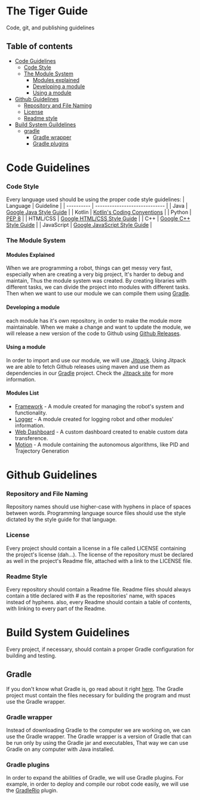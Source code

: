 # The Tiger Guide
Code, git, and publishing guidelines

## Table of contents
* [Code Guidelines](#code-guidelines)
    * [Code Style](#code-style)
    * [The Module System](#the-module-system)
        * [Modules explained](#modules-explained)
        * [Developing a module](#developing-a-module)
        * [Using a module](#Using-a-module)
* [Github Guidelines](#Github-Guidelines)
    * [Repository and File Naming](#repository-and-file-naming)
    * [License](#license)
    * [Readme style](#readme-style)
* [Build System Guildelines](#build-system-guidelines)
    * [gradle](#gradle)
        * [Gradle wrapper](#Gradle-wrapper)
        * [Gradle plugins](#Gradle-plugins)


# Code Guidelines
### Code Style
Every language used should be using the proper code style guidelines:
| Language   | Guideline                              |
| ---------- | ----------------------------- |
| Java       | [Google Java Style Guide](https://google.github.io/styleguide/javaguide.html) |
| Kotlin     | [Kotlin's Coding Conventions](https://kotlinlang.org/docs/reference/coding-conventions.html) |
| Python     | [PEP 8](https://www.python.org/dev/peps/pep-0008/?)          |
| HTML/CSS   | [Google HTML/CSS Style Guide](https://google.github.io/styleguide/htmlcssguide.html) |
| C++        | [Google C++ Style Guide](https://google.github.io/styleguide/cppguide.html) |
| JavaScript | [Google JavaScript Style Guide](https://google.github.io/styleguide/jsguide.html) |
### The Module System
#### Modules Explained
When we are programming a robot, things can get messy very fast, especially when are creating a very big project, It's harder to debug and maintain, Thus the module system was created. By creating libraries with different tasks, we can divide the project into modules with different tasks. Then when we want to use our module we can compile them using [Gradle](#Gradle). 

#### Developing a module
each module has it's own repository, in order to make the module more maintainable. When we make a change and want to update the module, we will release a new version of the code to Github using [Github Releases](https://blog.github.com/2013-07-02-release-your-software/). 

#### Using a module
In order to import and use our module, we will use [Jitpack](https://jitpack.io/). Using Jitpack we are able to fetch Github releases using maven and use them as dependencies in our [Gradle](#Gradle) project. Check the [Jitpack site](https://jitpack.io/) for more information.

#### Modules List
* [Framework](https://github.com/Tiger-team-2679/FRC-Framework) - A module created for managing the robot's system and functionality.
* [Logger](https://github.com/Tiger-team-2679/FRC-Logger) - A module created for logging robot and other modules' information.
* [Web Dashboard](https://github.com/Tiger-team-2679/FRC-Web-Dashboard) - A custom dashboard created to enable custom data transference.
* [Motion](https://github.com/Tiger-team-2679/FRC-Motion) - A module containing the autonomous algorithms, like PID and Trajectory Generation

# Github Guidelines
### Repository and File Naming 
Repository names should use higher-case with hyphens in place of spaces between words.
Programming language source files should use the style dictated by the style guide for that language.

### License 
Every project should contain a license in a file called LICENSE containing the project's license (dah...).
The license of the repository must be declared as well in the project's Readme file, attached with a link to the LICENSE file.

### Readme Style
Every repository should contain a Readme file. Readme files should always contain a title declared with # as the repositories' name, with spaces instead of hyphens. also, every Readme should contain a table of contents, with linking to every part of the Readme.

# Build System Guidelines
Every project, if necessary, should contain a proper Gradle configuration for building and testing.
## Gradle
If you don't know what Gradle is, go read about it right [here](https://docs.gradle.org/current/userguide/userguide.html).
The Gradle project must contain the files necessary for building the program and must use the Gradle wrapper.

### Gradle wrapper
Instead of downloading Gradle to the computer we are working on, we can use the Gradle wrapper. The Gradle wrapper is a version of Gradle that can be run only by using the Gradle jar and executables, That way we can use Gradle on any computer with Java installed.

### Gradle plugins
In order to expand the abilities of Gradle, we will use Gradle plugins. For example, in order to deploy and compile our robot code easily, we will use the [GradleRio](https://github.com/wpilibsuite/GradleRIO) plugin. 

